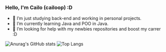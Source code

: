 ### Hello, I'm Cailo (cailoop) :D


- 🔭 I’m just studying back-end and working in personal projects.
- 🌱 I’m currently learning Java and POO in Java.
- 🤔 I’m looking for help with my newbies repositories and boost my carrer :D

![Anurag's GitHub stats](https://github-readme-stats.vercel.app/api?username=CailoPinheiro&show_icons=true&theme=tokyonight&hide_border=true&border_radius=10)
![Top Langs](https://github-readme-stats.vercel.app/api/top-langs/?username=CailoPinheiro&layout=compact&theme=tokyonight&hide_border=true)
